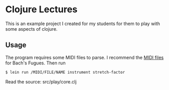 # Clojure Lectures 

This is an example project I created for my students for them
to play with some aspects of clojure.

## Usage

The program requires some MIDI files to parse. I recommend the
[MIDI files](http://www.bachcentral.com/midiindexcomplete.html) for Bach's Fugues.
Then run

    $ lein run /MIDI/FILE/NAME instrument stretch-factor

Read the source: src/play/core.clj

